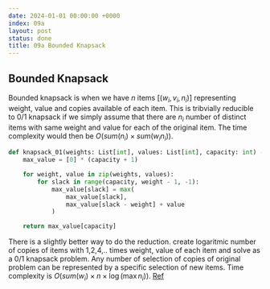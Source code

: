 ```yaml
---
date: 2024-01-01 00:00:00 +0000
index: 09a
layout: post
status: done
title: 09a Bounded Knapsack
---
```


## Bounded Knapsack
Bounded knapsack is when we have $n$ items $[(w_i, v_i, n_i)]$ representing weight,  value and copies available of each item. This is tribvially reducible to 0/1 knapsack if we simply assume that there are $n_i$ number of distinct items with same weight and value for each of the original item. The time complexity would then be $O(sum(n_i)\times sum(w_i n_i))$. 

```python
def knapsack_01(weights: List[int], values: List[int], capacity: int) -> int:
    max_value = [0] * (capacity + 1)

    for weight, value in zip(weights, values):
        for slack in range(capacity, weight - 1, -1):
            max_value[slack] = max(
                max_value[slack], 
                max_value[slack - weight] + value
            )

    return max_value[capacity]
```

There is a slightly better way to do the reduction. create logaritmic number of copies of items with 1,2,4,.. times weight, value of each item and solve as a 0/1 knapsack problem. Any number of selection of copies of original problem can be represented by a specific selection of new items. Time complexity is $O(sum(w_i) \times n \times \log (\max n_i))$. [Ref](https://blog.mitrichev.ch/2011/07/integral-bounded-knapsack-problem.html)